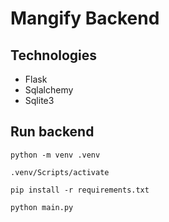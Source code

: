 # Mangify Backend

## Technologies

-   Flask
-   Sqlalchemy
-   Sqlite3

## Run backend

```shell
python -m venv .venv
```

```shell
.venv/Scripts/activate
```

```shell
pip install -r requirements.txt
```

```shell
python main.py
```
